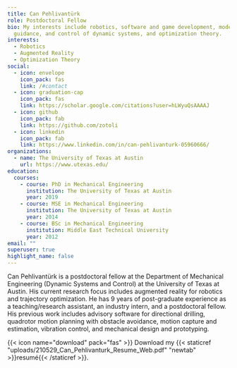 ```yaml
---
title: Can Pehlivantürk
role: Postdoctoral Fellow
bio: My interests include robotics, software and game development, modelling,
  guidance, and control of dynamic systems, and optimization theory.
interests:
  - Robotics
  - Augmented Reality
  - Optimization Theory
social:
  - icon: envelope
    icon_pack: fas
    link: /#contact
  - icon: graduation-cap
    icon_pack: fas
    link: https://scholar.google.com/citations?user=hLWyuQsAAAAJ
  - icon: github
    icon_pack: fab
    link: https://github.com/zotoli
  - icon: linkedin
    icon_pack: fab
    link: https://www.linkedin.com/in/can-pehlivanturk-05960666/
organizations:
  - name: The University of Texas at Austin
    url: https://www.utexas.edu/
education:
  courses:
    - course: PhD in Mechanical Engineering
      institution: The University of Texas at Austin
      year: 2019
    - course: MSE in Mechanical Engineering
      institution: The University of Texas at Austin
      year: 2014
    - course: BSc in Mechanical Engineering
      institution: Middle East Technical University
      year: 2012
email: ""
superuser: true
highlight_name: false
---
```

Can Pehlivantürk is a postdoctoral fellow at the Department of Mechanical Engineering (Dynamic Systems and Control) at the University of Texas at Austin. His current research focus includes augmented reality for robotics and trajectory optimization. He has 9 years of post-graduate experience as a teaching/research assistant, an industry intern, and a postdoctoral fellow. His previous work includes advisory software for directional drilling, quadrotor motion planning with obstacle avoidance, motion capture and estimation, vibration control, and mechanical design and prototyping.

{{< icon name="download" pack="fas" >}} Download my {{< staticref "uploads/210529_Can_Pehlivanturk_Resume_Web.pdf" "newtab" >}}resumé{{< /staticref >}}.